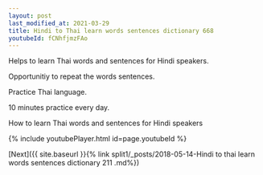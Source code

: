 ```yaml
---
layout: post
last_modified_at: 2021-03-29
title: Hindi to Thai learn words sentences dictionary 668 
youtubeId: fCNhfjmzFAo
---
```

 
 
Helps to learn Thai words and sentences for Hindi speakers.

Opportunitiy to repeat the words sentences. 

Practice Thai language. 
 
10 minutes practice every day. 
 
How to learn Thai words and sentences for Hindi speakers 
 
{% include youtubePlayer.html id=page.youtubeId %}
 
 
[Next]({{ site.baseurl }}{% link  split1/_posts/2018-05-14-Hindi to thai learn words sentences dictionary 211 .md%})
 
